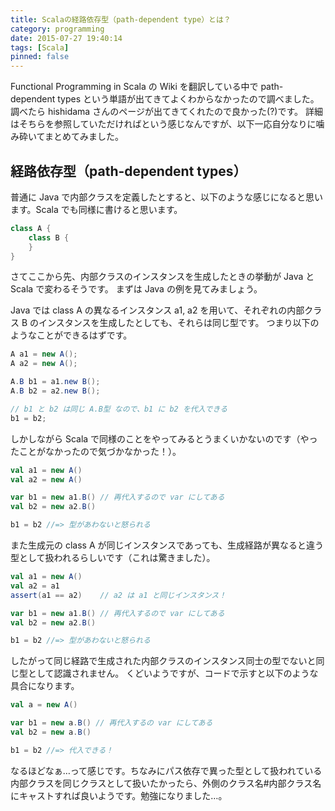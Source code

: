 ```yaml
---
title: Scalaの経路依存型（path-dependent type）とは？
category: programming
date: 2015-07-27 19:40:14
tags: [Scala]
pinned: false
---
```


Functional Programming in Scala の Wiki を翻訳している中で path-dependent types という単語が出てきてよくわからなかったので調べました。 調べたら hishidama さんのページが出てきてくれたので良かった(?)です。 詳細はそちらを参照していただければという感じなんですが、以下一応自分なりに噛み砕いてまとめてみました。

## 経路依存型（path-dependent types）

普通に Java で内部クラスを定義したとすると、以下のような感じになると思います。Scala でも同様に書けると思います。

```java
class A {
    class B {
    }
}
```

さてここから先、内部クラスのインスタンスを生成したときの挙動が Java と Scala で変わるそうです。 まずは Java の例を見てみましょう。

Java では class A の異なるインスタンス a1, a2 を用いて、それぞれの内部クラス B のインスタンスを生成したとしても、それらは同じ型です。 つまり以下のようなことができるはずです。

```java
A a1 = new A();
A a2 = new A();

A.B b1 = a1.new B();
A.B b2 = a2.new B();

// b1 と b2 は同じ A.B型 なので、b1 に b2 を代入できる
b1 = b2;
```

しかしながら Scala で同様のことをやってみるとうまくいかないのです（やったことがなかったので気づかなかった！）。

```scala
val a1 = new A()
val a2 = new A()

var b1 = new a1.B() // 再代入するので var にしてある
val b2 = new a2.B()

b1 = b2 //=> 型があわないと怒られる
```

また生成元の class A が同じインスタンスであっても、生成経路が異なると違う型として扱われるらしいです（これは驚きました）。

```scala
val a1 = new A()
val a2 = a1
assert(a1 == a2)    // a2 は a1 と同じインスタンス！

var b1 = new a1.B() // 再代入するので var にしてある
val b2 = new a2.B()

b1 = b2 //=> 型があわないと怒られる
```

したがって同じ経路で生成された内部クラスのインスタンス同士の型でないと同じ型として認識されません。 くどいようですが、コードで示すと以下のような具合になります。

```scala
val a = new A()

var b1 = new a.B() // 再代入するの var にしてある
val b2 = new a.B()

b1 = b2 //=> 代入できる！
```

なるほどなぁ…って感じです。ちなみにパス依存で異った型として扱われている内部クラスを同じクラスとして扱いたかったら、外側のクラス名#内部クラス名にキャストすれば良いようです。勉強になりました…。
